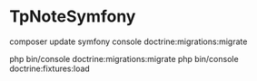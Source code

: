 # TpNoteSymfony

composer update
symfony console doctrine:migrations:migrate


php bin/console doctrine:migrations:migrate
php bin/console doctrine:fixtures:load

